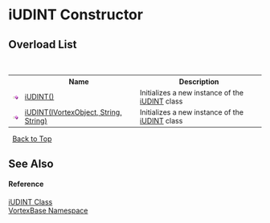 # iUDINT Constructor 
 


## Overload List
&nbsp;<table><tr><th></th><th>Name</th><th>Description</th></tr><tr><td>![Public method](media/pubmethod.gif "Public method")</td><td><a href="M_VortexBase_iUDINT__ctor.md">iUDINT()</a></td><td>
Initializes a new instance of the <a href="T_VortexBase_iUDINT.md">iUDINT</a> class</td></tr><tr><td>![Public method](media/pubmethod.gif "Public method")</td><td><a href="M_VortexBase_iUDINT__ctor_1.md">iUDINT(IVortexObject, String, String)</a></td><td>
Initializes a new instance of the <a href="T_VortexBase_iUDINT.md">iUDINT</a> class</td></tr></table>&nbsp;
<a href="#iudint-constructor">Back to Top</a>

## See Also


#### Reference
<a href="T_VortexBase_iUDINT.md">iUDINT Class</a><br /><a href="N_VortexBase.md">VortexBase Namespace</a><br />
